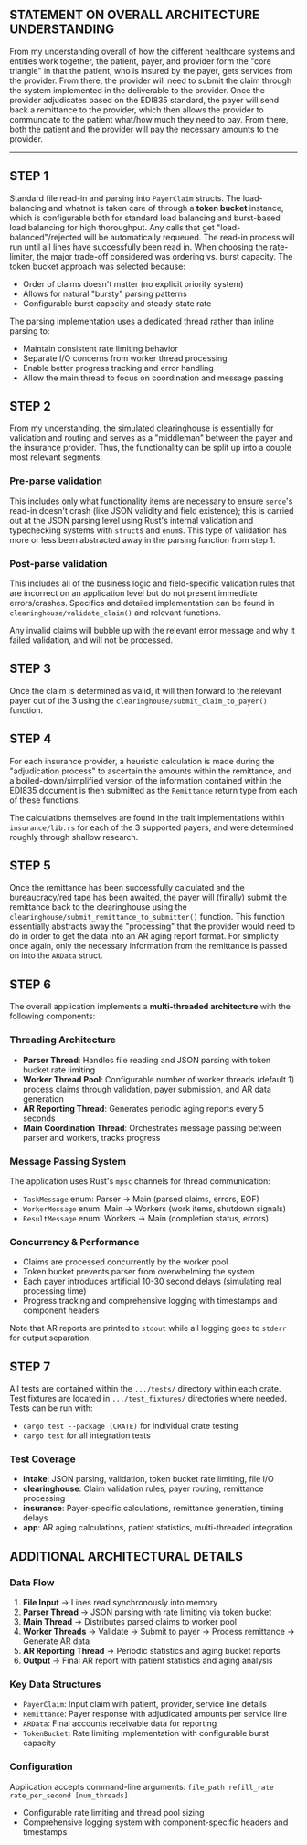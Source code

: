 ## STATEMENT ON OVERALL ARCHITECTURE UNDERSTANDING
From my understanding overall of how the different healthcare systems and entities work together, the patient, payer, and provider form the "core triangle" in that the patient, who is insured by the payer, gets services from the provider. From there, the provider will need to submit the claim through the system implemented in the deliverable to the provider. Once the provider adjudicates based on the EDI835 standard, the payer will send back a remittance to the provider, which then allows the provider to communciate to the patient what/how much they need to pay. From there, both the patient and the provider will pay the necessary amounts to the provider.

---

## STEP 1
Standard file read-in and parsing into `PayerClaim` structs.
The load-balancing and whatnot is taken care of through a **token bucket** instance, which is configurable both for standard load balancing and burst-based load balancing for high thoroughput. Any calls that get "load-balanced"/rejected will be automatically requeued. The read-in process will run until all lines have successfully been read in.
When choosing the rate-limiter, the major trade-off considered was ordering vs. burst capacity. The token bucket approach was selected because:
- Order of claims doesn't matter (no explicit priority system)
- Allows for natural "bursty" parsing patterns
- Configurable burst capacity and steady-state rate

The parsing implementation uses a dedicated thread rather than inline parsing to:
- Maintain consistent rate limiting behavior
- Separate I/O concerns from worker thread processing
- Enable better progress tracking and error handling
- Allow the main thread to focus on coordination and message passing

## STEP 2
From my understanding, the simulated clearinghouse is essentially for validation and routing and serves as a "middleman" between the payer and the insurance provider. Thus, the functionality can be split up into a couple most relevant segments:

### Pre-parse validation
This includes only what functionality items are necessary to ensure `serde`'s read-in doesn't crash (like JSON validity and field existence); this is carried out at the JSON parsing level using Rust's internal validation and typechecking systems with `struct`s and `enum`s. This type of validation has more or less been abstracted away in the parsing function from step 1.

### Post-parse validation
This includes all of the business logic and field-specific validation rules that are incorrect on an application level but do not present immediate errors/crashes. Specifics and detailed implementation can be found in `clearinghouse/validate_claim()` and relevant functions.

Any invalid claims will bubble up with the relevant error message and why it failed validation, and will not be processed.

## STEP 3 
Once the claim is determined as valid, it will then forward to the relevant payer out of the 3 using the `clearinghouse/submit_claim_to_payer()` function. 

## STEP 4
For each insurance provider, a heuristic calculation is made during the "adjudication process" to ascertain the amounts within the remittance, and a boiled-down/simplified version of the information contained within the EDI835 document is then submitted as the `Remittance` return type from each of these functions.

The calculations themselves are found in the trait implementations within `insurance/lib.rs` for each of the 3 supported payers, and were determined roughly through shallow research.

## STEP 5
Once the remittance has been successfully calculated and the bureaucracy/red tape has been awaited, the payer will (finally) submit the remittance back to the clearinghouse using the `clearinghouse/submit_remittance_to_submitter()` function. This function essentially abstracts away the "processing" that the provider would need to do in order to get the data into an AR aging report format. For simplicity once again, only the necessary information from the remittance is passed on into the `ARData` struct.

## STEP 6
The overall application implements a **multi-threaded architecture** with the following components:

### Threading Architecture
- **Parser Thread**: Handles file reading and JSON parsing with token bucket rate limiting
- **Worker Thread Pool**: Configurable number of worker threads (default 1) process claims through validation, payer submission, and AR data generation
- **AR Reporting Thread**: Generates periodic aging reports every 5 seconds
- **Main Coordination Thread**: Orchestrates message passing between parser and workers, tracks progress

### Message Passing System
The application uses Rust's `mpsc` channels for thread communication:
- `TaskMessage` enum: Parser → Main (parsed claims, errors, EOF)
- `WorkerMessage` enum: Main → Workers (work items, shutdown signals)
- `ResultMessage` enum: Workers → Main (completion status, errors)

### Concurrency & Performance
- Claims are processed concurrently by the worker pool
- Token bucket prevents parser from overwhelming the system
- Each payer introduces artificial 10-30 second delays (simulating real processing time)
- Progress tracking and comprehensive logging with timestamps and component headers

Note that AR reports are printed to `stdout` while all logging goes to `stderr` for output separation.

## STEP 7
All tests are contained within the `.../tests/` directory within each crate. Test fixtures are located in `.../test_fixtures/` directories where needed. Tests can be run with:
- `cargo test --package (CRATE)` for individual crate testing
- `cargo test` for all integration tests

### Test Coverage
- **intake**: JSON parsing, validation, token bucket rate limiting, file I/O
- **clearinghouse**: Claim validation rules, payer routing, remittance processing  
- **insurance**: Payer-specific calculations, remittance generation, timing delays
- **app**: AR aging calculations, patient statistics, multi-threaded integration

## ADDITIONAL ARCHITECTURAL DETAILS

### Data Flow
1. **File Input** → Lines read synchronously into memory
2. **Parser Thread** → JSON parsing with rate limiting via token bucket
3. **Main Thread** → Distributes parsed claims to worker pool
4. **Worker Threads** → Validate → Submit to payer → Process remittance → Generate AR data
5. **AR Reporting Thread** → Periodic statistics and aging bucket reports
6. **Output** → Final AR report with patient statistics and aging analysis

### Key Data Structures
- `PayerClaim`: Input claim with patient, provider, service line details
- `Remittance`: Payer response with adjudicated amounts per service line  
- `ARData`: Final accounts receivable data for reporting
- `TokenBucket`: Rate limiting implementation with configurable burst capacity

### Configuration
Application accepts command-line arguments: `file_path refill_rate rate_per_second [num_threads]`
- Configurable rate limiting and thread pool sizing
- Comprehensive logging system with component-specific headers and timestamps
